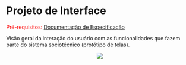
# Projeto de Interface

<span style="color:red">Pré-requisitos: <a href="2-Especificação do Projeto.md"> Documentação de Especificação</a></span>

Visão geral da interação do usuário com as funcionalidades que fazem parte do sistema sociotécnico (protótipo de telas).

<p align="center">
      
   <img src="documentos/img/Login.png](https://github.com/ICEI-PUC-Minas-PMV-ADS/pmv-ads-2024-2-e5-proj-empext-t4-pmv-ads-2024-2-e5-personalonline/blob/main/documentos/img/Login.png">

</p>

<p align="center">
 
   <img src="">
</p>

<p align="center">
 
   <img src="">
   
</p>

<p align="center">
 
   <img src="">
   
</p>

<p align="center">
 
   <img src="">
</p>

<p align="center">
 
   <img src="">
</p>
